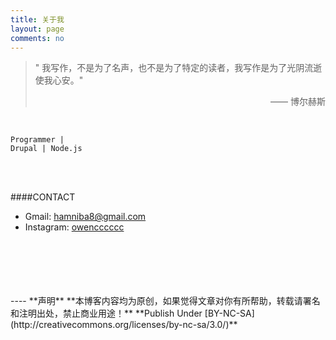 ```yaml
---
title: 关于我
layout: page
comments: no
---
```

> "  我写作，不是为了名声，也不是为了特定的读者，我写作是为了光阴流逝使我心安。"      
    <p align=right> —— 博尔赫斯    

<br/>

	Programmer | 
	Drupal | Node.js
  
<br/>
<br/>

####CONTACT        

- Gmail: [hamniba8@gmail.com](mailto:hamniba8@gmail.com)     
- Instagram: [owencccccc](http://instagram.com/owencccccc)





<br/>
<br/>
<br/>
<br/>
<br/>
----
**声明**  
**本博客内容均为原创，如果觉得文章对你有所帮助，转载请署名和注明出处，禁止商业用途！**  
**Publish Under [BY-NC-SA](http://creativecommons.org/licenses/by-nc-sa/3.0/)**  
